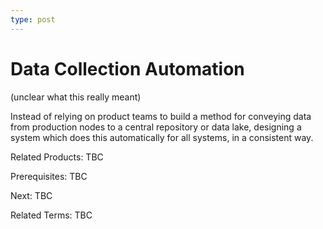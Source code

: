 ```yaml
---
type: post
---
```

# Data Collection Automation

(unclear what this really meant)

Instead of relying on product teams to build a method for conveying data from production nodes to a central repository or data lake, designing a system which does this automatically for all systems, in a consistent way.

Related Products: TBC

Prerequisites:  TBC

Next: TBC

Related Terms: TBC
